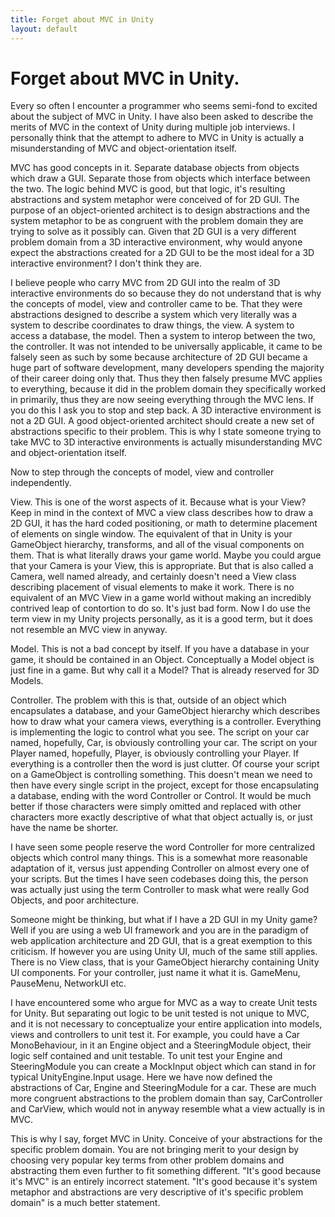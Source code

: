 ```yaml
---
title: Forget about MVC in Unity
layout: default
---
```


# Forget about MVC in Unity.

Every so often I encounter a programmer who seems semi-fond to excited about the subject of MVC in Unity. I have also been asked to describe the merits of MVC in the context of Unity during multiple job interviews. I personally think that the attempt to adhere to MVC in Unity is actually a misunderstanding of MVC and object-orientation itself.

MVC has good concepts in it. Separate database objects from objects which draw a GUI. Separate those from objects which interface between the two. The logic behind MVC is good, but that logic, it's resulting abstractions and system metaphor were conceived of for 2D GUI. The purpose of an object-oriented architect is to design abstractions and the system metaphor to be as congruent with the problem domain they are trying to solve as it possibly can. Given that 2D GUI is a very different problem domain from a 3D interactive environment, why would anyone expect the abstractions created for a 2D GUI to be the most ideal for a 3D interactive environment? I don't think they are.

I believe people who carry MVC from 2D GUI into the realm of 3D interactive environments do so because they do not understand that is why the concepts of model, view and controller came to be. That they were abstractions designed to describe a system which very literally was a system to describe coordinates to draw things, the view. A system to access a database, the model. Then a system to interop between the two, the controller. It was not intended to be universally applicable, it came to be falsely seen as such by some because architecture of 2D GUI became a huge part of software development, many developers spending the majority of their career doing only that. Thus they then falsely presume MVC applies to everything, because it did in the problem domain they specifically worked in primarily, thus they are now seeing everything through the MVC lens. If you do this I ask you to stop and step back. A 3D interactive environment is not a 2D GUI. A good object-oriented architect should create a new set of abstractions specific to their problem. This is why I state someone trying to take MVC to 3D interactive environments is actually misunderstanding MVC and object-orientation itself.

Now to step through the concepts of model, view and controller independently.

View. This is one of the worst aspects of it. Because what is your View? Keep in mind in the context of MVC a view class describes how to draw a 2D GUI, it has the hard coded positioning, or math to determine placement of elements on single window. The equivalent of that in Unity is your GameObject hierarchy, transforms, and all of the visual components on them. That is what literally draws your game world. Maybe you could argue that your Camera is your View, this is appropriate. But that is also called a Camera, well named already, and certainly doesn't need a View class describing placement of visual elements to make it work. There is no equivalent of an MVC View in a game world without making an incredibly contrived leap of contortion to do so. It's just bad form. Now I do use the term view in my Unity projects personally, as it is a good term, but it does not resemble an MVC view in anyway.

Model. This is not a bad concept by itself. If you have a database in your game, it should be contained in an Object. Conceptually a Model object is just fine in a game. But why call it a Model? That is already reserved for 3D Models.

Controller. The problem with this is that, outside of an object which encapsulates a database, and your GameObject hierarchy which describes how to draw what your camera views, everything is a controller. Everything is implementing the logic to control what you see. The script on your car named, hopefully, Car, is obviously controlling your car. The script on your Player named, hopefully, Player, is obviously controlling your Player. If everything is a controller then the word is just clutter. Of course your script on a GameObject is controlling something. This doesn't mean we need to then have every single script in the project, except for those encapsulating a database, ending with the word Controller or Control. It would be much better if those characters were simply omitted and replaced with other characters more exactly descriptive of what that object actually is, or just have the name be shorter.

I have seen some people reserve the word Controller for more centralized objects which control many things. This is a somewhat more reasonable adaptation of it, versus just appending Controller on almost every one of your scripts. But the times I have seen codebases doing this, the person was actually just using the term Controller to mask what were really God Objects, and poor architecture.

Someone might be thinking, but what if I have a 2D GUI in my Unity game? Well if you are using a web UI framework and you are in the paradigm of web application architecture and 2D GUI, that is a great exemption to this criticism. If however you are using Unity UI, much of the same still applies. There is no View class, that is your GameObject hierarchy containing Unity UI components. For your controller, just name it what it is. GameMenu, PauseMenu, NetworkUI etc.

I have encountered some who argue for MVC as a way to create Unit tests for Unity. But separating out logic to be unit tested is not unique to MVC, and it is not necessary to conceptualize your entire application into models, views and controllers to unit test it. For example, you could have a Car MonoBehaviour, in it an Engine object and a SteeringModule object, their logic self contained and unit testable. To unit test your Engine and SteeringModule you can create a MockInput object which can stand in for typical UnityEngine.Input usage. Here we have now defined the abstractions of Car, Engine and SteeringModule for a car. These are much more congruent abstractions to the problem domain than say, CarController and CarView, which would not in anyway resemble what a view actually is in MVC.

This is why I say, forget MVC in Unity. Conceive of your abstractions for the specific problem domain. You are not bringing merit to your design by choosing very popular key terms from other problem domains and abstracting them even further to fit something different. "It's good because it's MVC" is an entirely incorrect statement. "It's good because it's system metaphor and abstractions are very descriptive of it's specific problem domain" is a much better statement.
